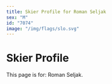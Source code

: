 ```yaml
---
title: Skier Profile for Roman Seljak
sex: "M"
id: "7074"
image: "/img/flags/slo.svg" 
---
```


# Skier Profile

This page is for: Roman Seljak.
    